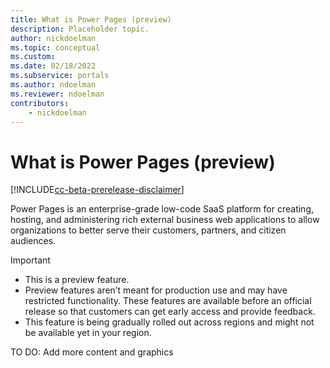 ```yaml
---
title: What is Power Pages (preview)
description: Placeholder topic.
author: nickdoelman
ms.topic: conceptual
ms.custom: 
ms.date: 02/18/2022
ms.subservice: portals
ms.author: ndoelman
ms.reviewer: ndoelman
contributors:
    - nickdoelman
---
```


# What is Power Pages (preview)

[!INCLUDE[cc-beta-prerelease-disclaimer](../includes/cc-beta-prerelease-disclaimer.md)]

Power Pages is an enterprise-grade low-code SaaS platform for creating, hosting, and administering rich external business web applications to allow organizations to better serve their customers, partners, and citizen audiences.

> [!IMPORTANT]
> - This is a preview feature.
> - Preview features aren’t meant for production use and may have restricted functionality. These features are available before an official release so that customers can get early access and provide feedback.
> - This feature is being gradually rolled out across regions and might not be available yet in your region.

TO DO: Add more content and graphics

